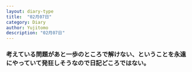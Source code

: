 ```yaml
---
layout: diary-type
title:  "02月07日"
category: Diary
author: Yujitomo
description: "02月07日"
---
```




### 考えている問題があと一歩のところで解けない、ということを永遠にやっていて発狂しそうなので日記どころではない。
